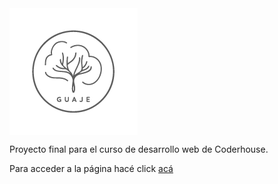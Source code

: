 
<img align="center" src="assets/images/Logos/guaje-logo-transp-01.png" />


Proyecto final para el curso de desarrollo web de Coderhouse.

Para acceder a la página hacé click [acá](https://ernedainesi.github.io/guaje-mates/)
